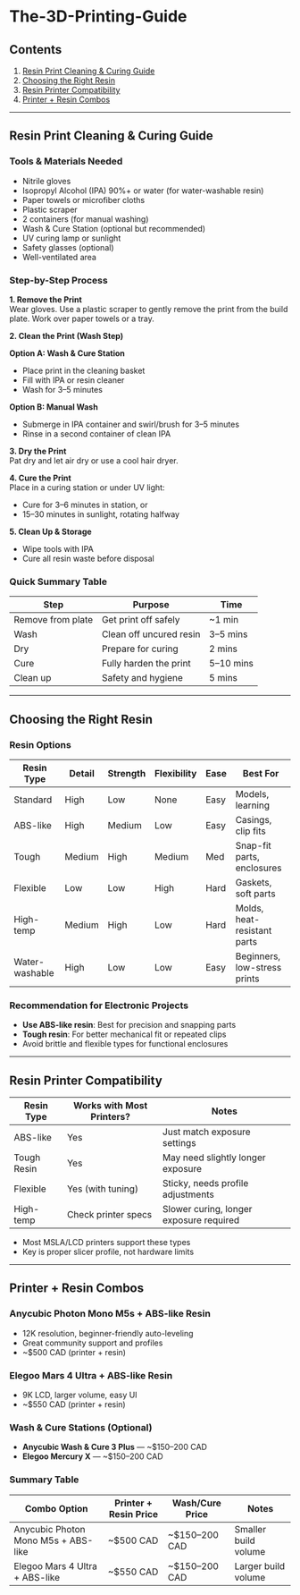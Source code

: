 # The-3D-Printing-Guide

## Contents
1. [Resin Print Cleaning & Curing Guide](#resin-print-cleaning--curing-guide)
2. [Choosing the Right Resin](#choosing-the-right-resin)
3. [Resin Printer Compatibility](#resin-printer-compatibility)
4. [Printer + Resin Combos](#printer--resin-combos)

---

## Resin Print Cleaning & Curing Guide

### Tools & Materials Needed
- Nitrile gloves
- Isopropyl Alcohol (IPA) 90%+ or water (for water-washable resin)
- Paper towels or microfiber cloths
- Plastic scraper
- 2 containers (for manual washing)
- Wash & Cure Station (optional but recommended)
- UV curing lamp or sunlight
- Safety glasses (optional)
- Well-ventilated area

### Step-by-Step Process

**1. Remove the Print**  
Wear gloves. Use a plastic scraper to gently remove the print from the build plate. Work over paper towels or a tray.

**2. Clean the Print (Wash Step)**

**Option A: Wash & Cure Station**
- Place print in the cleaning basket
- Fill with IPA or resin cleaner
- Wash for 3–5 minutes

**Option B: Manual Wash**
- Submerge in IPA container and swirl/brush for 3–5 minutes
- Rinse in a second container of clean IPA

**3. Dry the Print**  
Pat dry and let air dry or use a cool hair dryer.

**4. Cure the Print**  
Place in a curing station or under UV light:
- Cure for 3–6 minutes in station, or
- 15–30 minutes in sunlight, rotating halfway

**5. Clean Up & Storage**
- Wipe tools with IPA
- Cure all resin waste before disposal

### Quick Summary Table

| Step            | Purpose                  | Time     |
|-----------------|--------------------------|----------|
| Remove from plate | Get print off safely    | ~1 min   |
| Wash            | Clean off uncured resin  | 3–5 mins |
| Dry             | Prepare for curing       | 2 mins   |
| Cure            | Fully harden the print   | 5–10 mins|
| Clean up        | Safety and hygiene       | 5 mins   |

---

## Choosing the Right Resin

### Resin Options

| Resin Type     | Detail | Strength | Flexibility | Ease | Best For                      |
|----------------|--------|----------|-------------|------|-------------------------------|
| Standard       | High   | Low      | None        | Easy | Models, learning              |
| ABS-like       | High   | Medium   | Low         | Easy | Casings, clip fits            |
| Tough          | Medium | High     | Medium      | Med  | Snap-fit parts, enclosures    |
| Flexible       | Low    | Low      | High        | Hard | Gaskets, soft parts           |
| High-temp      | Medium | High     | Low         | Hard | Molds, heat-resistant parts   |
| Water-washable | High   | Low      | Low         | Easy | Beginners, low-stress prints  |

### Recommendation for Electronic Projects
- **Use ABS-like resin**: Best for precision and snapping parts
- **Tough resin**: For better mechanical fit or repeated clips
- Avoid brittle and flexible types for functional enclosures

---

## Resin Printer Compatibility

| Resin Type   | Works with Most Printers? | Notes                                    |
|--------------|---------------------------|------------------------------------------|
| ABS-like     | Yes                       | Just match exposure settings             |
| Tough Resin  | Yes                       | May need slightly longer exposure        |
| Flexible     | Yes (with tuning)         | Sticky, needs profile adjustments        |
| High-temp    | Check printer specs       | Slower curing, longer exposure required  |

- Most MSLA/LCD printers support these types
- Key is proper slicer profile, not hardware limits

---

## Printer + Resin Combos

### Anycubic Photon Mono M5s + ABS-like Resin
- 12K resolution, beginner-friendly auto-leveling
- Great community support and profiles
- ~$500 CAD (printer + resin)

### Elegoo Mars 4 Ultra + ABS-like Resin
- 9K LCD, larger volume, easy UI
- ~$550 CAD (printer + resin)

### Wash & Cure Stations (Optional)
- **Anycubic Wash & Cure 3 Plus** — ~$150–200 CAD
- **Elegoo Mercury X** — ~$150–200 CAD

### Summary Table

| Combo Option                         | Printer + Resin Price | Wash/Cure Price | Notes               |
|--------------------------------------|------------------------|------------------|----------------------|
| Anycubic Photon Mono M5s + ABS-like  | ~$500 CAD              | ~$150–200 CAD    | Smaller build volume |
| Elegoo Mars 4 Ultra + ABS-like       | ~$550 CAD              | ~$150–200 CAD    | Larger build volume  |
